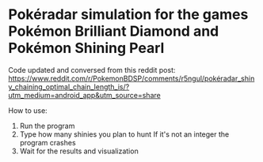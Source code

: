 # Pokéradar simulation for the games Pokémon Brilliant Diamond and Pokémon Shining Pearl

Code updated and conversed from this reddit post: https://www.reddit.com/r/PokemonBDSP/comments/r5ngul/pokéradar_shiny_chaining_optimal_chain_length_is/?utm_medium=android_app&utm_source=share

How to use:

1. Run the program
2. Type how many shinies you plan to hunt
   If it's not an integer the program crashes
3. Wait for the results and visualization
